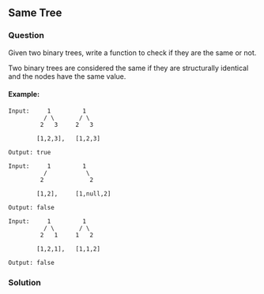 ## Same Tree

### Question

Given two binary trees, write a function to check if they are the same or not.

Two binary trees are considered the same if they are structurally identical and the nodes have the same value.


#### Example:
```shell
Input:     1         1
          / \       / \
         2   3     2   3

        [1,2,3],   [1,2,3]

Output: true
```

```shell
Input:     1         1
          /           \
         2             2

        [1,2],     [1,null,2]

Output: false
```

```shell
Input:     1         1
          / \       / \
         2   1     1   2

        [1,2,1],   [1,1,2]

Output: false
```

### Solution
```javascript

```
